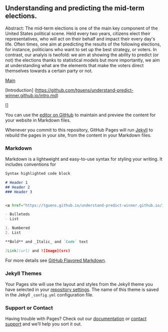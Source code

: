 ## Understanding and predicting the mid-term elections.

Abstract: The mid-term elections is one of the main key component of the United States political scene. Held every two years, citizens elect their representatives, who will act on their behalf and impact their every day's life. 
Often times, one aim at predicting the results of the following elections, for instance, politicians who want to set up the best strategy, or voters. In contrast, our analyis is twofold: we aim at showing the ability to predict (or not) the elections thanks to statistical models but more importantly, we aim at understanding what are the elements that make the voters direct themselves towards a certain party or not. 

[Main](https://tguens.github.io/understand-predict-winner.github.io/)

[Introduction] (https://github.com/tguens/understand-predict-winner.github.io/intro.md)

[]


You can use the [editor on GitHub](https://github.com/tguens/understand-predict-winner.github.io/edit/master/index.md) to maintain and preview the content for your website in Markdown files.

Whenever you commit to this repository, GitHub Pages will run [Jekyll](https://jekyllrb.com/) to rebuild the pages in your site, from the content in your Markdown files.

### Markdown

Markdown is a lightweight and easy-to-use syntax for styling your writing. It includes conventions for

```markdown
Syntax highlighted code block

# Header 1
## Header 2
### Header 3


<a href="https://tguens.github.io/understand-predict-winner.github.io/intro.html/">Page 2</a>

- Bulleteds
- List

1. Numbered
2. List

**Bold** and _Italic_ and `Code` text

[Link](url) and ![Image](src)
```

For more details see [GitHub Flavored Markdown](https://guides.github.com/features/mastering-markdown/).

### Jekyll Themes

Your Pages site will use the layout and styles from the Jekyll theme you have selected in your [repository settings](https://github.com/tguens/understand-predict-winner.github.io/settings). The name of this theme is saved in the Jekyll `_config.yml` configuration file.

### Support or Contact

Having trouble with Pages? Check out our [documentation](https://help.github.com/categories/github-pages-basics/) or [contact support](https://github.com/contact) and we’ll help you sort it out.

